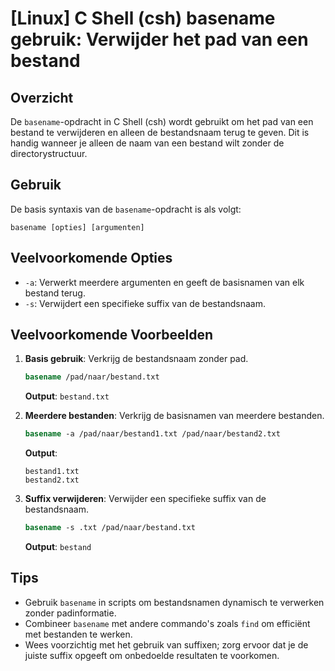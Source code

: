 # [Linux] C Shell (csh) basename gebruik: Verwijder het pad van een bestand

## Overzicht
De `basename`-opdracht in C Shell (csh) wordt gebruikt om het pad van een bestand te verwijderen en alleen de bestandsnaam terug te geven. Dit is handig wanneer je alleen de naam van een bestand wilt zonder de directorystructuur.

## Gebruik
De basis syntaxis van de `basename`-opdracht is als volgt:

```
basename [opties] [argumenten]
```

## Veelvoorkomende Opties
- `-a`: Verwerkt meerdere argumenten en geeft de basisnamen van elk bestand terug.
- `-s`: Verwijdert een specifieke suffix van de bestandsnaam.

## Veelvoorkomende Voorbeelden

1. **Basis gebruik**: Verkrijg de bestandsnaam zonder pad.
   ```csh
   basename /pad/naar/bestand.txt
   ```
   **Output**: `bestand.txt`

2. **Meerdere bestanden**: Verkrijg de basisnamen van meerdere bestanden.
   ```csh
   basename -a /pad/naar/bestand1.txt /pad/naar/bestand2.txt
   ```
   **Output**:
   ```
   bestand1.txt
   bestand2.txt
   ```

3. **Suffix verwijderen**: Verwijder een specifieke suffix van de bestandsnaam.
   ```csh
   basename -s .txt /pad/naar/bestand.txt
   ```
   **Output**: `bestand`

## Tips
- Gebruik `basename` in scripts om bestandsnamen dynamisch te verwerken zonder padinformatie.
- Combineer `basename` met andere commando's zoals `find` om efficiënt met bestanden te werken.
- Wees voorzichtig met het gebruik van suffixen; zorg ervoor dat je de juiste suffix opgeeft om onbedoelde resultaten te voorkomen.